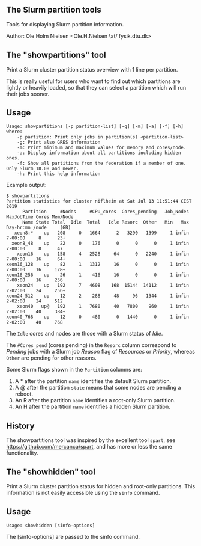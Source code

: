 The Slurm partition tools
-------------------------

Tools for displaying Slurm partition information.

Author: Ole Holm Nielsen <Ole.H.Nielsen \at/ fysik.dtu.dk>

The "showpartitions" tool
-------------------------

Print a Slurm cluster partition status overview with 1 line per partition.

This is really useful for users who want to find out which partitions are lightly or heavily loaded,
so that they can select a partition which will run their jobs sooner.

Usage
-----

```
Usage: showpartitions [-p partition-list] [-g] [-m] [-a] [-f] [-h]
where:
	-p partition: Print only jobs in partition(s) <partition-list>
	-g: Print also GRES information
	-m: Print minimum and maximum values for memory and cores/node.
	-a: Display information about all partitions including hidden ones.
	-f: Show all partitions from the federation if a member of one. Only Slurm 18.08 and newer.
	-h: Print this help information

```

Example output:

```
$ showpartitions 
Partition statistics for cluster niflheim at Sat Jul 13 11:51:44 CEST 2019
      Partition     #Nodes     #CPU_cores  Cores_pending   Job_Nodes MaxJobTime Cores Mem/Node
      Name State Total  Idle  Total   Idle Resorc  Other   Min   Max  Day-hr:mn /node     (GB)
   xeon8:*    up   208     0   1664      2   3290   1399     1 infin    7-00:00     8      23+
  xeon8_48    up    22     0    176      0      0      0     1 infin    7-00:00     8      47
    xeon16    up   158     4   2528     64      0   2240     1 infin    7-00:00    16      64+
xeon16_128    up    82     1   1312     16      0      0     1 infin    7-00:00    16     128+
xeon16_256    up    26     1    416     16      0      0     1 infin    7-00:00    16     256
    xeon24    up   192     7   4608    168  15144  14112     1 infin    2-02:00    24     256+
xeon24_512    up    12     2    288     48     96   1344     1 infin    2-02:00    24     512
    xeon40   up@   192     1   7680     40   7800    960     1 infin    2-02:00    40     384+
xeon40_768    up    12     0    480      0   1440      0     1 infin    2-02:00    40     768
```

The ```Idle``` cores and nodes are those with a Slurm status of *Idle*.

The ```#Cores_pend``` (cores pending) in the ```Resorc``` column correspond to
*Pending* jobs with a Slurm job *Reason* flag of *Resources* or *Priority*,
whereas ```Other``` are pending for other reasons.

Some Slurm flags shown in the ```Partition``` columns are:

1. A \* after the partition ```name``` identifies the default Slurm partition.
2. A @ after the partition ```state``` means that some nodes are pending a reboot.
3. An R after the partition ```name``` identifies a root-only Slurm partition.
4. An H after the partition ```name``` identifies a hidden Slurm partition.

History
-------

The showpartitions tool was inspired by the excellent tool ```spart```, see https://github.com/mercanca/spart,
and has more or less the same functionality.

The "showhidden" tool
---------------------

Print a Slurm cluster partition status for hidden and root-only partitions.
This information is not easily accessible using the ```sinfo``` command.

Usage
-----

```
Usage: showhidden [sinfo-options]
```
The [sinfo-options] are passed to the sinfo command.
